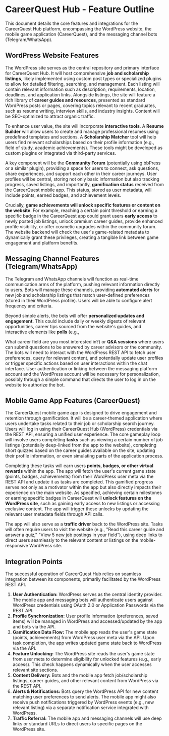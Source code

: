 # CareerQuest Hub - Feature Outline

This document details the core features and integrations for the CareerQuest Hub platform, encompassing the WordPress website, the mobile game application (CareerQuest), and the messaging channel bots (Telegram/WhatsApp).

## WordPress Website Features

The WordPress site serves as the central repository and primary interface for CareerQuest Hub. It will host comprehensive **job and scholarship listings**, likely implemented using custom post types or specialized plugins to allow for detailed filtering, searching, and management. Each listing will contain relevant information such as description, requirements, location, deadlines, and application links. Alongside listings, the site will feature a rich library of **career guides and resources**, presented as standard WordPress posts or pages, covering topics relevant to recent graduates, such as resume writing, interview skills, and industry insights. Content will be SEO-optimized to attract organic traffic.

To enhance user value, the site will incorporate **interactive tools**. A **Resume Builder** will allow users to create and manage professional resumes using predefined templates and sections. A **Scholarship Matcher** tool will help users find relevant scholarships based on their profile information (e.g., field of study, academic achievements). These tools might be developed as custom plugins or integrated via third-party services.

A key component will be the **Community Forum** (potentially using bbPress or a similar plugin), providing a space for users to connect, ask questions, share experiences, and support each other in their career journeys. User profiles will be central, storing not only basic information but also tracking progress, saved listings, and importantly, **gamification status** received from the CareerQuest mobile app. This status, stored as user metadata, will include points, earned badges, and achievement levels.

Crucially, **game achievements will unlock specific features or content on the website**. For example, reaching a certain point threshold or earning a specific badge in the CareerQuest app could grant users **early access** to newly posted job listings, unlock premium career guides, provide enhanced profile visibility, or offer cosmetic upgrades within the community forum. The website backend will check the user's game-related metadata to dynamically grant these privileges, creating a tangible link between game engagement and platform benefits.

## Messaging Channel Features (Telegram/WhatsApp)

The Telegram and WhatsApp channels will function as real-time communication arms of the platform, pushing relevant information directly to users. Bots will manage these channels, providing **automated alerts** for new job and scholarship listings that match user-defined preferences (stored in their WordPress profile). Users will be able to configure alert frequency and criteria.

Beyond simple alerts, the bots will offer **personalized updates and engagement**. This could include daily or weekly digests of relevant opportunities, career tips sourced from the website's guides, and interactive elements like **polls** (e.g., 

What career field are you most interested in?) or **Q&A sessions** where users can submit questions to be answered by career advisors or the community. The bots will need to interact with the WordPress REST API to fetch user preferences, query for relevant content, and potentially update user profiles or trigger specific actions based on user interactions within the chat interface. User authentication or linking between the messaging platform account and the WordPress account will be necessary for personalization, possibly through a simple command that directs the user to log in on the website to authorize the bot.

## Mobile Game App Features (CareerQuest)

The CareerQuest mobile game app is designed to drive engagement and retention through gamification. It will be a career-themed application where users undertake tasks related to their job or scholarship search journey. Users will log in using their CareerQuest Hub (WordPress) credentials via the REST API, ensuring a unified user experience. The core gameplay loop will involve users completing **tasks** such as viewing a certain number of job listings (potentially deep-linked from the app to the website), completing short quizzes based on the career guides available on the site, updating their profile information, or even simulating parts of the application process.

Completing these tasks will earn users **points, badges, or other virtual rewards** within the app. The app will fetch the user's current game state (points, badges, achievements) from their WordPress user meta via the REST API and update it as tasks are completed. This gamified progress serves not only as a motivator within the app but also directly impacts their experience on the main website. As specified, achieving certain milestones or earning specific badges in CareerQuest will **unlock features on the WordPress site**, such as gaining early access to new listings or accessing exclusive content. The app will trigger these unlocks by updating the relevant user metadata fields through API calls.

The app will also serve as a **traffic driver** back to the WordPress site. Tasks will often require users to visit the website (e.g., "Read this career guide and answer a quiz," "View 5 new job postings in your field"), using deep links to direct users seamlessly to the relevant content or listings on the mobile-responsive WordPress site.

## Integration Points

The successful operation of CareerQuest Hub relies on seamless integration between its components, primarily facilitated by the WordPress REST API.

1.  **User Authentication:** WordPress serves as the central identity provider. The mobile app and messaging bots will authenticate users against WordPress credentials using OAuth 2.0 or Application Passwords via the REST API.
2.  **Profile Synchronization:** User profile information (preferences, saved items) will be managed in WordPress and accessed/updated by the app and bots via the API.
3.  **Gamification Data Flow:** The mobile app reads the user's game state (points, achievements) from WordPress user meta via the API. Upon task completion, the app writes updated game state back to WordPress via the API.
4.  **Feature Unlocking:** The WordPress site reads the user's game state from user meta to determine eligibility for unlocked features (e.g., early access). This check happens dynamically when the user accesses relevant site sections.
5.  **Content Delivery:** Bots and the mobile app fetch job/scholarship listings, career guides, and other relevant content from WordPress via the REST API.
6.  **Alerts & Notifications:** Bots query the WordPress API for new content matching user preferences to send alerts. The mobile app might also receive push notifications triggered by WordPress events (e.g., new relevant listing) via a separate notification service integrated with WordPress.
7.  **Traffic Referral:** The mobile app and messaging channels will use deep links or standard URLs to direct users to specific pages on the WordPress site.
